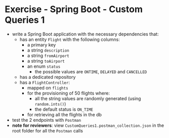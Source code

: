 # Exercise - Spring Boot - Custom Queries 1
* write a Spring Boot application with the necessary dependencies that:
  * has an entity `Flight` with the following columns:
    * a primary key
    * a string `description`
    * a string `fromAirport`
    * a string `toAirport`
    * an enum `status`
      * the possible values are `ONTIME`, `DELAYED` and `CANCELLED`
  * has a dedicated repository
  * has a `FlightController`:
    * mapped on `flights`
    * for the provisioning of 50 flights where:
      * all the string values are randomly generated (using `random.ints()`)
      * the default status is `ON_TIME`
    * for retrieving all the flights in the db
* test the 2 endpoints with `Postman`
* **note for reviewers**: view `CustomQueries1.postman_collection.json` in the root folder for all the `Postman` calls
